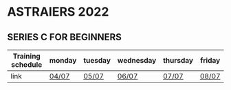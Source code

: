 # **ASTRAIERS** 2022

## **SERIES C FOR BEGINNERS** 

Training schedule  | monday | tuesday | wednesday | thursday | friday |
--- | --- | --- | --- |--- |--- |
link | [04/07](https://github.com/vuduynhiennn/c-for-beginners-/blob/main/lecture%20content/0407.md) |[05/07](https://github.com/vuduynhiennn/c-for-beginners-/blob/main/lecture%20content/0507.md) | [06/07](https://github.com/vuduynhiennn/c-for-beginners-/blob/main/lecture%20content/0407.md) | [07/07](https://github.com/vuduynhiennn/c-for-beginners-/blob/main/lecture%20content/0407.md)| [08/07](https://github.com/vuduynhiennn/c-for-beginners-/blob/main/lecture%20content/0407.md) |

